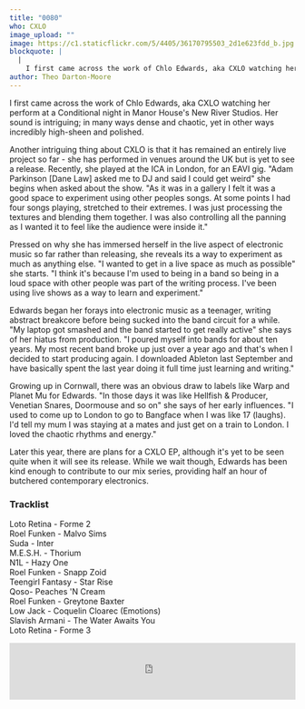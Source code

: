 ```yaml
---
title: "0080"
who: CXLO
image_upload: ""
image: https://c1.staticflickr.com/5/4405/36170795503_2d1e623fdd_b.jpg
blockquote: |
  |
    I first came across the work of Chlo Edwards, aka CXLO watching her perform at a Conditional night in Manor House's New River Studios. Her sound is intriguing; in many ways dense and chaotic, yet in other ways incredibly clean and polished sounding.
author: Theo Darton-Moore
---
```

I first came across the work of Chlo Edwards, aka CXLO watching her perform at a Conditional night in Manor House's New River Studios. Her sound is intriguing; in many ways dense and chaotic, yet in other ways incredibly high-sheen and polished. 

Another intriguing thing about CXLO is that it has remained an entirely live project so far - she has performed in venues around the UK but is yet to see a release. Recently, she played at the ICA in London, for an EAVI gig. "Adam Parkinson [Dane Law] asked me to DJ and said I could get weird" she begins when asked about the show. "As it was in a gallery I felt it was a good space to experiment using other peoples songs. At some points I had four songs playing, stretched to their extremes. I was just processing the textures and blending them together. I was also controlling all the panning as I wanted it to feel like the audience were inside it."

Pressed on why she has immersed herself in the live aspect of electronic music so far rather than releasing, she reveals its a way to experiment as much as anything else. "I wanted to get in a live space as much as possible" she starts. "I think it's because I'm used to being in a band so being in a loud space with other people was part of the writing process. I've been using live shows as a way to learn and experiment."

Edwards began her forays into electronic music as a teenager, writing abstract breakcore before being sucked into the band circuit for a while. "My laptop got smashed and the band started to get really active" she says of her hiatus from production. "I poured myself into bands for about ten years. My most recent band broke up just over a year ago and that's when I decided to start producing again. I downloaded Ableton last September and have basically spent the last year doing it full time just learning and writing."

Growing up in Cornwall, there was an obvious draw to labels like Warp and Planet Mu for Edwards. "In those days it was like Hellfish & Producer, Venetian Snares, Doormouse and so on" she says of her early influences. "I used to come up to London to go to Bangface when I was like 17 (laughs). I'd tell my mum I was staying at a mates and just get on a train to London. I loved the chaotic rhythms and energy."

Later this year, there are plans for a CXLO EP, although it's yet to be seen quite when it will see its release.  While we wait though, Edwards has been kind enough to contribute to our mix series, providing half an hour of butchered contemporary electronics.

### Tracklist

Loto Retina - Forme 2 <br>
Roel Funken - Malvo Sims <br>
Suda - Inter <br>
M.E.S.H. - Thorium <br>
N1L - Hazy One <br>
Roel Funken - Snapp Zoid <br>
Teengirl Fantasy - Star Rise <br>
Qoso-  Peaches 'N Cream <br>
Roel Funken - Greytone Baxter <br>
Low Jack - Coquelin Cloarec (Emotions) <br>
Slavish Armani - The Water Awaits You <br>
Loto Retina - Forme 3 <br>

<iframe width="100%" height="100" src="https://www.mixcloud.com/widget/iframe/?light=1&feed=%2Fstraylandings%2F0080-cxlo%2F" frameborder="0" ></iframe>